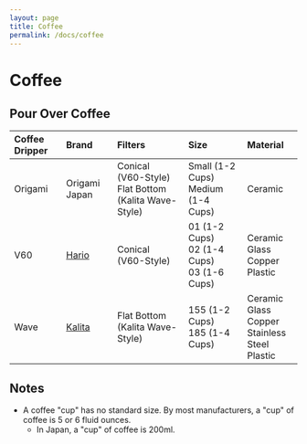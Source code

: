 ```yaml
---
layout: page
title: Coffee
permalink: /docs/coffee
---
```


# Coffee

## Pour Over Coffee

|Coffee Dripper|Brand|Filters|Size|Material|
|:-------------|:----|:------|:---|:-------|
|Origami|Origami Japan|Conical (V60-Style)<br>Flat Bottom (Kalita Wave-Style)|Small (1-2 Cups)<br>Medium (1-4 Cups)|Ceramic|
|V60|[Hario]|Conical (V60-Style)|01 (1-2 Cups)<br>02 (1-4 Cups)<br>03 (1-6 Cups)|Ceramic<br>Glass<br>Copper<br>Plastic|
|Wave|[Kalita]|Flat Bottom (Kalita Wave-Style)|155 (1-2 Cups)<br>185 (1-4 Cups)|Ceramic<br>Glass<br>Copper<br>Stainless Steel<br>Plastic|

## Notes

- A coffee "cup" has no standard size. By most manufacturers, a "cup" of coffee is 5 or 6 fluid ounces.
  - In Japan, a "cup" of coffee is 200ml.

<!-- references -->

[Hario]:https://www.hario-usa.com/
[Kalita]:https://kalita.org/

